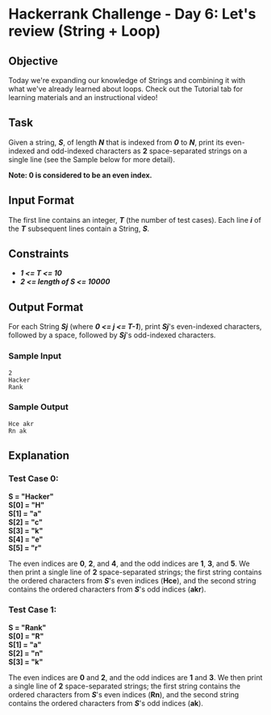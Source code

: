 # Hackerrank Challenge - Day 6: Let's review (String + Loop)

## Objective
Today we're expanding our knowledge of Strings and combining it with what we've already learned about loops. Check out the Tutorial tab for learning materials and an instructional video!

## Task
Given a string, **_S_**, of length **_N_** that is indexed from **_0_** to **_N_**, print its even-indexed and odd-indexed characters as **2** space-separated strings on a single line (see the Sample below for more detail).

**Note: 0 is considered to be an even index.**

## Input Format

The first line contains an integer, **_T_** (the number of test cases).
Each line **_i_** of the **_T_** subsequent lines contain a String, **_S_**.


## Constraints
* **_1 <= T <= 10_**
* **_2 <= length of S <= 10000_**

## Output Format

For each String **_Sj_** (where **_0 <= j <= T-1_**), print **_Sj_**'s even-indexed characters, followed by a space, followed by **_Sj_**'s odd-indexed characters.

### Sample Input
```
2
Hacker
Rank
```
### Sample Output
```
Hce akr
Rn ak
```
## Explanation

### Test Case 0: 
**S = "Hacker"** <br/>
**S[0] = "H"** <br/>
**S[1] = "a"** <br/>
**S[2] = "c"** <br/>
**S[3] = "k"** <br/>
**S[4] = "e"** <br/>
**S[5] = "r"** <br/>

The even indices are **0**, **2**, and **4**, and the odd indices are **1**, **3**, and **5**. We then print a single line of **2** space-separated strings; the first string contains the ordered characters from **_S_**'s even indices (**Hce**), and the second string contains the ordered characters from **_S_**'s odd indices (**akr**).

### Test Case 1: 
**S = "Rank"** <br/>
**S[0] = "R"** <br/>
**S[1] = "a"** <br/>
**S[2] = "n"** <br/>
**S[3] = "k"** <br/>



The even indices are **0** and **2**, and the odd indices are **1** and **3**. We then print a single line of **2** space-separated strings; the first string contains the ordered characters from **_S_**'s even indices (**Rn**), and the second string contains the ordered characters from **_S_**'s odd indices (**ak**).

